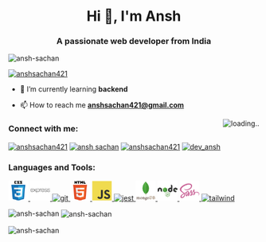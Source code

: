 <h1 align="center">Hi 👋, I'm Ansh</h1>
<h3 align="center">A passionate web developer from India</h3>

<p align="left"> <img src="https://komarev.com/ghpvc/?username=ansh-sachan&label=Profile%20views&color=0e75b6&style=flat" alt="ansh-sachan" /> </p>

<p align="left"> <a href="https://twitter.com/anshsachan421" target="blank"><img src="https://img.shields.io/twitter/follow/anshsachan421?logo=twitter&style=for-the-badge" alt="anshsachan421" /></a> </p>

- 🌱 I’m currently learning **backend**

- 📫 How to reach me **anshsachan421@gmail.com**

<img align="right" src="https://dresma.ai/wp-content/uploads/2022/01/mern-stack-developer.gif" alt="loading.."></img>
<h3 align="left">Connect with me:</h3>
<p align="left">
<a href="https://twitter.com/anshsachan421" target="blank"><img align="center" src="https://raw.githubusercontent.com/rahuldkjain/github-profile-readme-generator/master/src/images/icons/Social/twitter.svg" alt="anshsachan421" height="30" width="40" /></a>
<a href="https://linkedin.com/in/ansh sachan" target="blank"><img align="center" src="https://raw.githubusercontent.com/rahuldkjain/github-profile-readme-generator/master/src/images/icons/Social/linked-in-alt.svg" alt="ansh sachan" height="30" width="40" /></a>
<a href="https://instagram.com/anshsachan421" target="blank"><img align="center" src="https://raw.githubusercontent.com/rahuldkjain/github-profile-readme-generator/master/src/images/icons/Social/instagram.svg" alt="anshsachan421" height="30" width="40" /></a>
<a href="https://www.youtube.com/c/dev_ansh" target="blank"><img align="center" src="https://raw.githubusercontent.com/rahuldkjain/github-profile-readme-generator/master/src/images/icons/Social/youtube.svg" alt="dev_ansh" height="30" width="40" /></a>
</p>

<h3 align="left">Languages and Tools:</h3>
<p align="left"> <a href="https://www.w3schools.com/css/" target="_blank" rel="noreferrer"> <img src="https://raw.githubusercontent.com/devicons/devicon/master/icons/css3/css3-original-wordmark.svg" alt="css3" width="40" height="40"/> </a> <a href="https://expressjs.com" target="_blank" rel="noreferrer"> <img src="https://raw.githubusercontent.com/devicons/devicon/master/icons/express/express-original-wordmark.svg" alt="express" width="40" height="40"/> </a> <a href="https://git-scm.com/" target="_blank" rel="noreferrer"> <img src="https://www.vectorlogo.zone/logos/git-scm/git-scm-icon.svg" alt="git" width="40" height="40"/> </a> <a href="https://www.w3.org/html/" target="_blank" rel="noreferrer"> <img src="https://raw.githubusercontent.com/devicons/devicon/master/icons/html5/html5-original-wordmark.svg" alt="html5" width="40" height="40"/> </a> <a href="https://developer.mozilla.org/en-US/docs/Web/JavaScript" target="_blank" rel="noreferrer"> <img src="https://raw.githubusercontent.com/devicons/devicon/master/icons/javascript/javascript-original.svg" alt="javascript" width="40" height="40"/> </a> <a href="https://jestjs.io" target="_blank" rel="noreferrer"> <img src="https://www.vectorlogo.zone/logos/jestjsio/jestjsio-icon.svg" alt="jest" width="40" height="40"/> </a> <a href="https://www.mongodb.com/" target="_blank" rel="noreferrer"> <img src="https://raw.githubusercontent.com/devicons/devicon/master/icons/mongodb/mongodb-original-wordmark.svg" alt="mongodb" width="40" height="40"/> </a> <a href="https://nodejs.org" target="_blank" rel="noreferrer"> <img src="https://raw.githubusercontent.com/devicons/devicon/master/icons/nodejs/nodejs-original-wordmark.svg" alt="nodejs" width="40" height="40"/> </a> <a href="https://sass-lang.com" target="_blank" rel="noreferrer"> <img src="https://raw.githubusercontent.com/devicons/devicon/master/icons/sass/sass-original.svg" alt="sass" width="40" height="40"/> </a> <a href="https://tailwindcss.com/" target="_blank" rel="noreferrer"> <img src="https://www.vectorlogo.zone/logos/tailwindcss/tailwindcss-icon.svg" alt="tailwind" width="40" height="40"/> </a> </p>

<p><img align="left" src="https://github-readme-stats.vercel.app/api/top-langs?username=ansh-sachan&show_icons=true&locale=en&layout=compact" alt="ansh-sachan" /></p>

<p>&nbsp;<img align="center" src="https://github-readme-stats.vercel.app/api?username=ansh-sachan&show_icons=true&locale=en" alt="ansh-sachan" /></p>

<p><img align="center" src="https://github-readme-streak-stats.herokuapp.com/?user=ansh-sachan&" alt="ansh-sachan" /></p>
